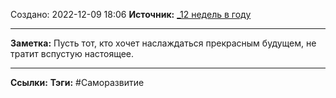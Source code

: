 Создано: 2022-12-09 18:06
**Источник:** [_12 недель в году](_12%20недель%20в%20году.md)
***
**Заметка:**  Пусть тот, кто хочет наслаждаться прекрасным будущем, не тратит вспустую настоящее.
***
**Ссылки:** 
**Тэги:** #Саморазвитие 